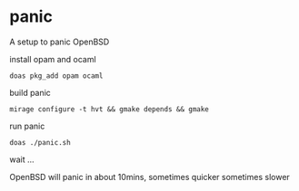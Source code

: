 # panic
A setup to panic OpenBSD

install opam and ocaml

```
doas pkg_add opam ocaml
```

build panic

```
mirage configure -t hvt && gmake depends && gmake
```

run panic

```
doas ./panic.sh
```

wait ...

OpenBSD will panic in about 10mins, sometimes quicker sometimes slower
